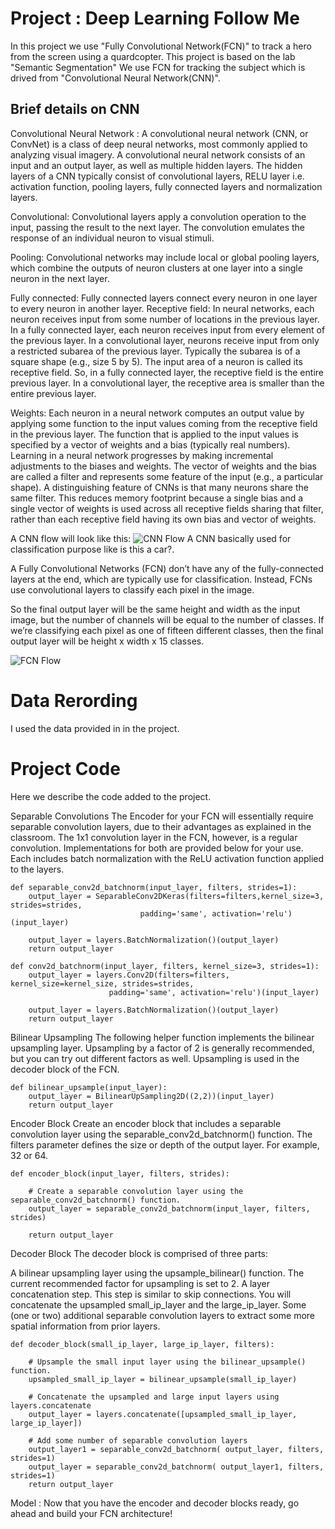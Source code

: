 
# Project : Deep Learning Follow Me

In this project we use "Fully Convolutional Network(FCN)" to track a hero from the screen using a quardcopter. This project is based on the lab "Semantic Segmentation" We use FCN for tracking the subject which is drived from "Convolutional Neural Network(CNN)". 

## Brief details on CNN

Convolutional Neural Network : A convolutional neural network (CNN, or ConvNet) is a class of deep neural networks, most commonly applied to analyzing visual imagery. A convolutional neural network consists of an input and an output layer, as well as multiple hidden layers. The hidden layers of a CNN typically consist of convolutional layers, RELU layer i.e. activation function, pooling layers, fully connected layers and normalization layers.

Convolutional: Convolutional layers apply a convolution operation to the input, passing the result to the next layer. The convolution emulates the response of an individual neuron to visual stimuli.

Pooling: Convolutional networks may include local or global pooling layers, which combine the outputs of neuron clusters at one layer into a single neuron in the next layer.

Fully connected: Fully connected layers connect every neuron in one layer to every neuron in another layer.
Receptive field: In neural networks, each neuron receives input from some number of locations in the previous layer. In a fully connected layer, each neuron receives input from every element of the previous layer. In a convolutional layer, neurons receive input from only a restricted subarea of the previous layer. Typically the subarea is of a square shape (e.g., size 5 by 5). The input area of a neuron is called its receptive field. So, in a fully connected layer, the receptive field is the entire previous layer. In a convolutional layer, the receptive area is smaller than the entire previous layer.

Weights: Each neuron in a neural network computes an output value by applying some function to the input values coming from the receptive field in the previous layer. The function that is applied to the input values is specified by a vector of weights and a bias (typically real numbers). Learning in a neural network progresses by making incremental adjustments to the biases and weights. The vector of weights and the bias are called a filter and represents some feature of the input (e.g., a particular shape). A distinguishing feature of CNNs is that many neurons share the same filter. This reduces memory footprint because a single bias and a single vector of weights is used across all receptive fields sharing that filter, rather than each receptive field having its own bias and vector of weights.

A CNN flow will look like this:
![CNN Flow](https://upload.wikimedia.org/wikipedia/commons/6/63/Typical_cnn.png)
A CNN basically used for classification purpose like is this a car?. 


A Fully Convolutional Networks (FCN) don’t have any of the fully-connected layers at the end, which are typically use for classification. Instead, FCNs use convolutional layers to classify each pixel in the image.

So the final output layer will be the same height and width as the input image, but the number of channels will be equal to the number of classes. If we’re classifying each pixel as one of fifteen different classes, then the final output layer will be height x width x 15 classes.

![FCN Flow](http://cvlab.postech.ac.kr/research/deconvnet/images/overall.png)


# Data Rerording
I used the data provided in in the project.

# Project Code 

Here we describe the code added to the project.

Separable Convolutions
The Encoder for your FCN will essentially require separable convolution layers, due to their advantages as explained in the classroom. The 1x1 convolution layer in the FCN, however, is a regular convolution. Implementations for both are provided below for your use. Each includes batch normalization with the ReLU activation function applied to the layers.
```
def separable_conv2d_batchnorm(input_layer, filters, strides=1):
    output_layer = SeparableConv2DKeras(filters=filters,kernel_size=3, strides=strides,
                             padding='same', activation='relu')(input_layer)
    
    output_layer = layers.BatchNormalization()(output_layer) 
    return output_layer

def conv2d_batchnorm(input_layer, filters, kernel_size=3, strides=1):
    output_layer = layers.Conv2D(filters=filters, kernel_size=kernel_size, strides=strides, 
                      padding='same', activation='relu')(input_layer)
    
    output_layer = layers.BatchNormalization()(output_layer) 
    return output_layer
```


Bilinear Upsampling
The following helper function implements the bilinear upsampling layer. Upsampling by a factor of 2 is generally recommended, but you can try out different factors as well. Upsampling is used in the decoder block of the FCN.
```
def bilinear_upsample(input_layer):
    output_layer = BilinearUpSampling2D((2,2))(input_layer)
    return output_layer
```

Encoder Block
Create an encoder block that includes a separable convolution layer using the separable_conv2d_batchnorm() function. The filters parameter defines the size or depth of the output layer. For example, 32 or 64.
```
def encoder_block(input_layer, filters, strides):
    
    # Create a separable convolution layer using the separable_conv2d_batchnorm() function.
    output_layer = separable_conv2d_batchnorm(input_layer, filters, strides)
        
    return output_layer
```

Decoder Block
The decoder block is comprised of three parts:

A bilinear upsampling layer using the upsample_bilinear() function. The current recommended factor for upsampling is set to 2.
A layer concatenation step. This step is similar to skip connections. You will concatenate the upsampled small_ip_layer and the large_ip_layer.
Some (one or two) additional separable convolution layers to extract some more spatial information from prior layers.

```
def decoder_block(small_ip_layer, large_ip_layer, filters):
    
    # Upsample the small input layer using the bilinear_upsample() function.
    upsampled_small_ip_layer = bilinear_upsample(small_ip_layer)
    
    # Concatenate the upsampled and large input layers using layers.concatenate
    output_layer = layers.concatenate([upsampled_small_ip_layer, large_ip_layer])
    
    # Add some number of separable convolution layers
    output_layer1 = separable_conv2d_batchnorm( output_layer, filters, strides=1)
    output_layer = separable_conv2d_batchnorm( output_layer1, filters, strides=1)
    return output_layer
```

Model : Now that you have the encoder and decoder blocks ready, go ahead and build your FCN architecture!
```
```
